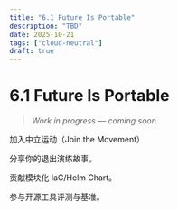 ```yaml
---
title: "6.1 Future Is Portable"
description: "TBD"
date: 2025-10-21
tags: ["cloud-neutral"]
draft: true
---
```


# 6.1 Future Is Portable

> _Work in progress — coming soon._

加入中立运动（Join the Movement）

分享你的退出演练故事。

贡献模块化 IaC/Helm Chart。

参与开源工具评测与基准。
